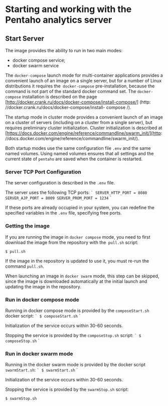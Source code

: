 # Starting and working with the Pentaho analytics server

## Start Server

The image provides the ability to run in two main modes:
- docker compose service;
- docker swarm service

The `docker-compose` launch mode for multi-container applications provides a convenient launch of an image on a single server, but for a number of Linux distributions it requires the` docker-compose` pre-installation,
because the command is not part of the standard docker command set.
The `docker-compose` installation is described on the page [http://docker.crank.ru/docs/docker-compose/install-compose/] (http: //docker.crank.ru/docs/docker-compose/install- compose /).

The startup mode in cluster mode provides a convenient launch of an image on a cluster of servers (including on a cluster from a single server), but requires preliminary cluster initialization.
Cluster initialization is described at [https://docs.docker.com/engine/reference/commandline/swarm_init/](http: //docs.docker.com/engine/reference/commandline/swarm_init/).

Both startup modes use the same configuration file `.env` and the same named volumes.
Using named volumes ensures that all settings and the current state of `pentaho` are saved when the container is restarted.


### Server TCP Port Configuration

The server configuration is described in the `.env` file.

The server uses the following TCP ports:
`` `
SERVER_HTTP_PORT = 8080
SERVER_AJP_PORT = 8009
SERVER_PROM_PORT = 1234
`` `

If these ports are already occupied in your system, you can redefine the specified variables in the `.env` file, specifying free ports.

### Getting the image

If you are running the image in `docker compose` mode, you need to first download the image from the repository with the` pull.sh` script:
```
$ pull.sh
```
If the image in the repository is updated to use it, you must re-run the command `pull.sh`.

When launching an image in `docker swarm` mode, this step can be skipped, since the image is downloaded automatically at the initial launch and
updating the image in the repository.

### Run in docker compose mode

 Running in docker compose mode is provided by the `composeStart.sh` docker script:
 `` `
 $ composeStart.sh
 `` `

 Initialization of the service occurs within 30-60 seconds.

 Stopping the service is provided by the `composeStop.sh` script:
 `` `
 $ composeStop.sh
 `` `

### Run in docker swarm mode

 Running in the docker swarm mode is provided by the docker script `swarmStart.sh`:
 `` `
 $ swarmStart.sh
 `` `

 Initialization of the service occurs within 30-60 seconds.

 Stopping the service is provided by the `swarmStop.sh` script:
 ```
 $ swarmStop.sh
 ```
